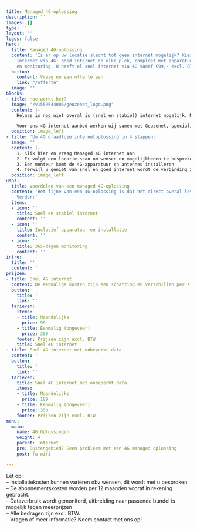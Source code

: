 ```yaml
---
title: Managed 4G-oplossing
description: ''
images: []
type: ''
layout: ''
logos: false
hero:
  title: Managed 4G-oplossing
  content: 'Is er op uw locatie slecht tot geen internet mogelijk? Kies dan voor draadloos
    internet via 4G: goed internet op elke plek, compleet met apparatuur, installatie
    en monitoring. U heeft al snel internet via 4G vanaf €99,- excl. BTW per maand. '
  button:
    content: Vraag nu een offerte aan
    link: "/offerte"
  image: ''
blocks:
- title: Hoe werkt het?
  image: "/v1559644006/geuzenet_logo.png"
  content: |-
    Helaas is nog niet overal is (snel en stabiel) internet mogelijk. Mobiel internet via 4G is dan dé perfecte oplossing. 4G staat voor de vierde generatie mobiele telecommunicatie en maakt snel internet door de lucht mogelijk. De Managed 4G-oplossing van Callvoip biedt een gebruiksklare verbinding: apparatuur, installatie, en de gewenste hoeveelheid data. Ook wordt uw verbinding 24/7 beheerd om storingen snel op te lossen.

    Voor ons 4G internet-aanbod werken wij samen met Geuzenet, specialist in aanleg en beheer van 4G verbindingen. Veel bedrijven in heel Nederland werden reeds door hen van 4G internet voorzien.
  position: image_left
- title: 'Uw 4G draadloze internetoplossing in 4 stappen:'
  image: ''
  content: |-
    1. Klik hier en vraag Managed 4G internet aan
    2. Er volgt een locatie-scan om wensen en mogelijkheden te bespreken
    3. Een monteur komt de 4G-apparatuur en antennes installeren
    4. Terwijl u geniet van snel en goed internet wordt de verbinding 24/7 gemonitord
  position: image_left
usps:
  title: Voordelen van een managed 4G-oplossing
  content: 'Het fijne van een 4G-oplossing is dat het direct overal leverbaar is.
    Verder:'
  items:
  - icon: ''
    title: Snel en stabiel internet
    content: ''
  - icon: ''
    title: Inclusief apparatuur en installatie
    content: ''
  - icon: ''
    title: 365-dagen monitoring
    content: ''
intro:
  title: ''
  content: ''
prijzen:
- title: Snel 4G internet
  content: De eenmalige kosten zijn een schatting en verschillen per situatie.
  button:
    title: ''
    link: ''
  tarieven:
    items:
    - title: Maandelijks
      price: 99
    - title: Eenmalig (ongeveer)
      price: 350
    footer: Prijzen zijn excl. BTW
    title: Snel 4G internet
- title: Snel 4G internet met onbeperkt data
  content: ''
  button:
    title: ''
    link: ''
  tarieven:
    title: Snel 4G internet met onbeperkt data
    items:
    - title: Maandelijks
      price: 189
    - title: Eenmalig (ongeveer)
      price: 350
    footer: Prijzen zijn excl. BTW
menu:
  main:
    name: 4G Oplossingen
    weight: 4
    parent: Internet
    pre: Buitengebied? Geen probleem met een 4G managed oplossing.
    post: fa-wifi

---
```

Let op:  
– Installatiekosten kunnen variëren obv wensen, dit wordt met u besproken  
– De abonnementskosten worden per 12 maanden vooraf in rekening gebracht.  
– Dataverbruik wordt gemonitord, uitbreiding naar passende bundel is mogelijk tegen meerprijzen  
– Alle bedragen zijn excl. BTW.  
– Vragen of meer informatie? Neem contact met ons op!